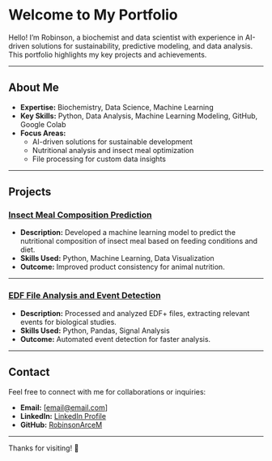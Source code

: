# Welcome to My Portfolio  

Hello! I’m Robinson, a biochemist and data scientist with experience in AI-driven solutions for sustainability, predictive modeling, and data analysis. This portfolio highlights my key projects and achievements.

---

## About Me  
- **Expertise:** Biochemistry, Data Science, Machine Learning  
- **Key Skills:** Python, Data Analysis, Machine Learning Modeling, GitHub, Google Colab  
- **Focus Areas:**  
  - AI-driven solutions for sustainable development  
  - Nutritional analysis and insect meal optimization  
  - File processing for custom data insights  

---

## Projects  

### [Insect Meal Composition Prediction](./project1.md)  
- **Description:** Developed a machine learning model to predict the nutritional composition of insect meal based on feeding conditions and diet.  
- **Skills Used:** Python, Machine Learning, Data Visualization  
- **Outcome:** Improved product consistency for animal nutrition.  

---

### [EDF File Analysis and Event Detection](./project2.md)  
- **Description:** Processed and analyzed EDF+ files, extracting relevant events for biological studies.  
- **Skills Used:** Python, Pandas, Signal Analysis  
- **Outcome:** Automated event detection for faster analysis.  

---

## Contact  
Feel free to connect with me for collaborations or inquiries:  
- **Email:** [email@email.com]  
- **LinkedIn:** [LinkedIn Profile](#)  
- **GitHub:** [RobinsonArceM](https://github.com/RobinsonArceM)  

---

Thanks for visiting! 🚀  
